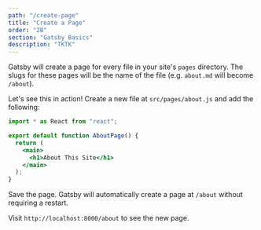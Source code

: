 ```yaml
---
path: "/create-page"
title: "Create a Page"
order: "2B"
section: "Gatsby Basics"
description: "TKTK"
---
```


Gatsby will create a page for every file in your site's `pages` directory. The slugs for these pages will be the name of the file (e.g. `about.md` will become `/about`).

Let's see this in action! Create a new file at `src/pages/about.js` and add the following:

```jsx
import * as React from "react";

export default function AboutPage() {
  return (
    <main>
      <h1>About This Site</h1>
    </main>
  );
}
```

Save the page. Gatsby will automatically create a page at `/about` without requiring a restart.

Visit `http://localhost:8000/about` to see the new page.
